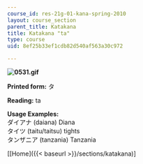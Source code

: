 ```yaml
---
course_id: res-21g-01-kana-spring-2010
layout: course_section
parent_title: Katakana
title: Katakana "ta"
type: course
uid: 8ef25b33ef1cdb82d540af563a30c972

---
```


**![0531.gif](/coursemedia/res-21g-01-kana-spring-2010/62f3cd4a57154289d11dbbf4c9f6d1af_0531.gif)**

**Printed form:** タ

**Reading:** ta

**Usage Examples:**  
ダイアナ (daiana) Diana  
タイツ (taitu/taitsu) tights  
タンザニア (tanzania) Tanzania

\[[Home]({{< baseurl >}}/sections/katakana)\]
